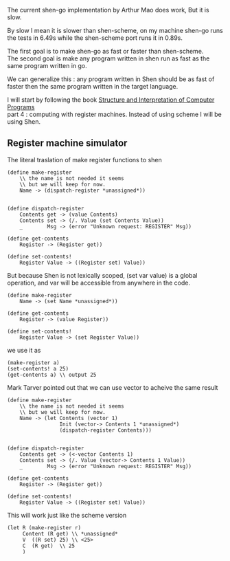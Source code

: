 The current shen-go implementation by Arthur Mao does work, But it is slow.

By slow I mean it is slower than shen-scheme, on my machine shen-go runs the tests
in 6.49s while the shen-scheme port runs it in 0.89s.

The first goal is to make shen-go as fast or faster than shen-scheme.\
The second goal is make any program written in shen run as fast as the same
program written in go.

We can generalize this : any program written in Shen should be as fast of faster
then the same program written in the target language.

I will start by following the book [Structure and Interpretation of Computer Programs](https://web.mit.edu/6.001/6.037/sicp.pdf)\
part 4 : computing with register machines. Instead of using scheme I will be using Shen.

## Register machine simulator

The literal traslation of make register functions to shen 
```shen
(define make-register
    \\ the name is not needed it seems
    \\ but we will keep for now.
    Name -> (dispatch-register *unassigned*))


(define dispatch-register
    Contents get -> (value Contents)
    Contents set -> (/. Value (set Contents Value))
    _        Msg -> (error "Unknown request: REGISTER" Msg))

(define get-contents 
    Register -> (Register get))

(define set-contents!
    Register Value -> ((Register set) Value))
```

But because Shen is not lexically scoped, (set var value) is a global operation,
and var will be accessible from anywhere in the code.

```shen
(define make-register
    Name -> (set Name *unassigned*))

(define get-contents 
    Register -> (value Register))

(define set-contents!
    Register Value -> (set Register Value))
```

we use it as 
```shen
(make-register a)
(set-contents! a 25)
(get-contents a) \\ output 25
```

Mark Tarver pointed out that we can use vector to acheive the same result

```shen
(define make-register
    \\ the name is not needed it seems
    \\ but we will keep for now.
    Name -> (let Contents (vector 1)
                 Init (vector-> Contents 1 *unassigned*)
                 (dispatch-register Contents)))


(define dispatch-register
    Contents get -> (<-vector Contents 1)
    Contents set -> (/. Value (vector-> Contents 1 Value))
    _        Msg -> (error "Unknown request: REGISTER" Msg))

(define get-contents 
    Register -> (Register get))

(define set-contents!
    Register Value -> ((Register set) Value))
```

This will work just like the scheme version
```shen
(let R (make-register r)
     Content (R get) \\ *unassigned*
     V  ((R set) 25) \\ <25>
     C  (R get)  \\ 25
     )
```
